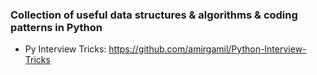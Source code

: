 ### Collection of useful data structures & algorithms & coding patterns in Python

* Py Interview Tricks: https://github.com/amirgamil/Python-Interview-Tricks
